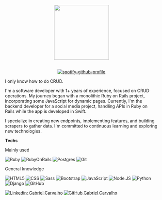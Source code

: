 <div align="center">
  <a href="https://github.com/gcarvalhof">
  <img height="180em" src="https://github-readme-stats.vercel.app/api?username=gcarvalhof&count_private=true&show_icons=true&custom_title=Github%20Status&show=issues&theme=great-gatsby"/>
</div>
</br>

<div align="center">
  
[![spotify-github-profile](https://spotify-github-profile.vercel.app/api/view?uid=gfplayer&cover_image=true&theme=novatorem&show_offline=false&background_color=121212&interchange=false&bar_color=53b14f&bar_color_cover=false)](https://github.com/kittinan/spotify-github-profile)

</div>

I only know how to do CRUD.

I'm a software developer with 1+ years of experience, focused on CRUD operations. My journey began with a monolithic Ruby on Rails project, incorporating some JavaScript for dynamic pages. Currently, I'm the backend developer for a social media project, handling APIs in Ruby on Rails while the app is developed in Swift.

I specialize in creating new endpoints, implementing features, and building scrapers to gather data. I'm committed to continuous learning and exploring new technologies.

  **Techs**

  Mainly used

  ![Ruby](https://img.shields.io/badge/Ruby-333333?style=flat-square&logo=ruby)
  ![RubyOnRails](https://img.shields.io/badge/RubyOnRails-333333?style=flat-square&logo=rubyonrails)
  ![Postgres](https://img.shields.io/badge/-Postgres-333333?style=flat-square&logo=postgresql)
  ![Git](https://img.shields.io/badge/-Git-333333?style=flat-square&logo=git)


  General knowledge

  ![HTML5](https://img.shields.io/badge/-HTML5-333333?style=flat-square&logo=HTML5)
  ![CSS](https://img.shields.io/badge/-CSS-333333?style=flat-square&logo=CSS3&logoColor=1572B6)
  ![Sass](https://img.shields.io/badge/-Sass-333333?style=flat-square&logo=Sass)
  ![Bootstrap](https://img.shields.io/badge/-Bootstrap-333333?style=flat-square&logo=bootstrap)
  ![JavaScript](https://img.shields.io/badge/-JavaScript-333333?style=flat-square&logo=javascript)
  ![Node.JS](https://img.shields.io/badge/Node.js-333333?style=flat-square&logo=node.js)
  ![Python](https://img.shields.io/badge/Python-333333?style=flat-square&logo=python)
  ![Django](https://img.shields.io/badge/Django-333333?style=flat-square&logo=django)
  ![GitHub](https://img.shields.io/badge/-GitHub-333333?style=flat-square&logo=github)
  <br>
  

[![Linkedin: Gabriel Carvalho](https://img.shields.io/badge/LinkedIn-0077B5?style=for-the-badge&logo=linkedin&logoColor=white)](https://www.linkedin.com/in/gcarvalhof/)
[![GitHub Gabriel Carvalho](https://img.shields.io/badge/GitHub-100000?style=for-the-badge&logo=github&logoColor=white)](https://github.com/gcarvalhof)
